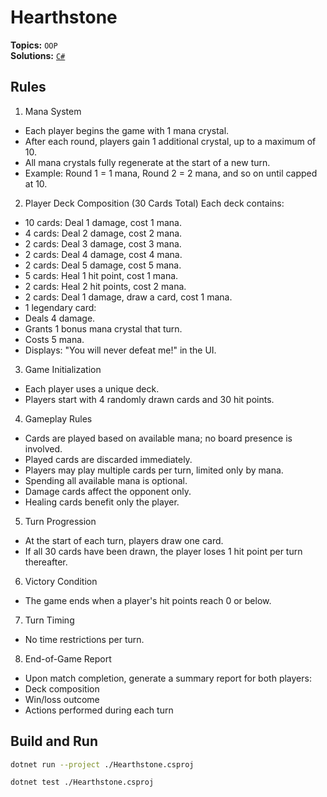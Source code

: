 # Hearthstone

**Topics:** `OOP`  
**Solutions:** [`C#`](../../src/csharp/oop/Hearthstone)  

## Rules

1. Mana System

- Each player begins the game with 1 mana crystal.
- After each round, players gain 1 additional crystal, up to a maximum of 10.
- All mana crystals fully regenerate at the start of a new turn.
- Example: Round 1 = 1 mana, Round 2 = 2 mana, and so on until capped at 10.

2. Player Deck Composition (30 Cards Total) Each deck contains:

- 10 cards: Deal 1 damage, cost 1 mana.
- 4 cards: Deal 2 damage, cost 2 mana.
- 2 cards: Deal 3 damage, cost 3 mana.
- 2 cards: Deal 4 damage, cost 4 mana.
- 2 cards: Deal 5 damage, cost 5 mana.
- 5 cards: Heal 1 hit point, cost 1 mana.
- 2 cards: Heal 2 hit points, cost 2 mana.
- 2 cards: Deal 1 damage, draw a card, cost 1 mana.
- 1 legendary card:
- Deals 4 damage.
- Grants 1 bonus mana crystal that turn.
- Costs 5 mana.
- Displays: "You will never defeat me!" in the UI.

3. Game Initialization

- Each player uses a unique deck.
- Players start with 4 randomly drawn cards and 30 hit points.

4. Gameplay Rules

- Cards are played based on available mana; no board presence is involved.
- Played cards are discarded immediately.
- Players may play multiple cards per turn, limited only by mana.
- Spending all available mana is optional.
- Damage cards affect the opponent only.
- Healing cards benefit only the player.

5. Turn Progression

- At the start of each turn, players draw one card.
- If all 30 cards have been drawn, the player loses 1 hit point per turn thereafter.

6. Victory Condition

- The game ends when a player's hit points reach 0 or below.

7. Turn Timing

- No time restrictions per turn.

8. End-of-Game Report

- Upon match completion, generate a summary report for both players:
- Deck composition
- Win/loss outcome
- Actions performed during each turn

## Build and Run

``` bash
dotnet run --project ./Hearthstone.csproj
```

``` bash
dotnet test ./Hearthstone.csproj
```
